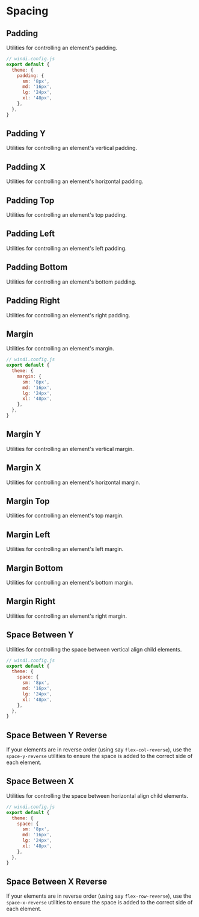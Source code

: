 # Spacing

## Padding

Utilities for controlling an element's padding.

<PlaygroundWithVariants
  variant='4'
  :variants="['0', 'px', '0.5', '1', '2', '4', '8', '10', '12', '14', '16', '20', '24', '48', '1.5rem', '32px']"
  prefix='p'
  nested=true
  fixed='!block text-white text-xs'
  appended='inline-flex items-center rounded bg-teal-500 bg-teal-100 w-8 h-8 bg-red-400 bg-green-400 bg-blue-400 m-1 p-1'
  html='&lt;div class="inline-flex items-center bg-teal-100 rounded"&gt;
&lt;div class="rounded bg-green-400 {class}"&gt;padding&lt;/div&gt;
&lt;/div&gt;'
/>

<Customizing>

```js
// windi.config.js
export default {
  theme: {
    padding: {
      sm: '8px',
      md: '16px',
      lg: '24px',
      xl: '48px',
    },
  },
}
```

</Customizing>

## Padding Y

Utilities for controlling an element's vertical padding.

<PlaygroundWithVariants
  variant='4'
  :variants="['0', 'px', '0.5', '1', '2', '4', '8', '10', '12', '14', '16', '20', '24', '48', '1.5rem', '32px']"
  prefix='py'
  nested=true
  fixed='!block text-white text-xs'
  appended='inline-flex items-center rounded bg-teal-500 bg-teal-100 w-8 h-8 bg-red-400 bg-green-400 bg-blue-400 m-1 p-1'
  html='&lt;div class="inline-flex items-center bg-teal-100 rounded"&gt;
&lt;div class="rounded bg-green-400 {class}"&gt;padding&lt;/div&gt;
&lt;/div&gt;'
/>

## Padding X

Utilities for controlling an element's horizontal padding.

<PlaygroundWithVariants
  variant='4'
  :variants="['0', 'px', '0.5', '1', '2', '4', '8', '10', '12', '14', '16', '20', '24', '48', '1.5rem', '32px']"
  prefix='px'
  nested=true
  fixed='!block text-white text-xs'
  appended='inline-flex items-center rounded bg-teal-500 bg-teal-100 w-8 h-8 bg-red-400 bg-green-400 bg-blue-400 m-1 p-1'
  html='&lt;div class="inline-flex items-center bg-teal-100 rounded"&gt;
&lt;div class="rounded bg-green-400 {class}"&gt;padding&lt;/div&gt;
&lt;/div&gt;'
/>

## Padding Top

Utilities for controlling an element's top padding.

<PlaygroundWithVariants
  variant='4'
  :variants="['0', 'px', '0.5', '1', '2', '4', '8', '10', '12', '14', '16', '20', '24', '48', '1.5rem', '32px']"
  prefix='pt'
  nested=true
  fixed='!block text-white text-xs'
  appended='inline-flex items-center rounded bg-teal-500 bg-teal-100 w-8 h-8 bg-red-400 bg-green-400 bg-blue-400 m-1 p-1'
  html='&lt;div class="inline-flex items-center bg-teal-100 rounded"&gt;
&lt;div class="rounded bg-green-400 {class}"&gt;padding&lt;/div&gt;
&lt;/div&gt;'
/>

## Padding Left

Utilities for controlling an element's left padding.

<PlaygroundWithVariants
  variant='4'
  :variants="['0', 'px', '0.5', '1', '2', '4', '8', '10', '12', '14', '16', '20', '24', '48', '1.5rem', '32px']"
  prefix='pl'
  nested=true
  fixed='!block text-white text-xs'
  appended='inline-flex items-center rounded bg-teal-500 bg-teal-100 w-8 h-8 bg-red-400 bg-green-400 bg-blue-400 m-1 p-1'
  html='&lt;div class="inline-flex items-center bg-teal-100 rounded"&gt;
&lt;div class="rounded bg-green-400 {class}"&gt;padding&lt;/div&gt;
&lt;/div&gt;'
/>

## Padding Bottom

Utilities for controlling an element's bottom padding.

<PlaygroundWithVariants
  variant='4'
  :variants="['0', 'px', '0.5', '1', '2', '4', '8', '10', '12', '14', '16', '20', '24', '48', '1.5rem', '32px']"
  prefix='pb'
  nested=true
  fixed='!block text-white text-xs'
  appended='inline-flex items-center rounded bg-teal-500 bg-teal-100 w-8 h-8 bg-red-400 bg-green-400 bg-blue-400 m-1 p-1'
  html='&lt;div class="inline-flex items-center bg-teal-100 rounded"&gt;
&lt;div class="rounded bg-green-400 {class}"&gt;padding&lt;/div&gt;
&lt;/div&gt;'
/>

## Padding Right

Utilities for controlling an element's right padding.

<PlaygroundWithVariants
  variant='4'
  :variants="['0', 'px', '0.5', '1', '2', '4', '8', '10', '12', '14', '16', '20', '24', '48', '1.5rem', '32px']"
  prefix='pr'
  nested=true
  fixed='!block text-white text-xs'
  appended='inline-flex items-center rounded bg-teal-500 bg-teal-100 w-8 h-8 bg-red-400 bg-green-400 bg-blue-400 m-1 p-1'
  html='&lt;div class="inline-flex items-center bg-teal-100 rounded"&gt;
&lt;div class="rounded bg-green-400 {class}"&gt;padding&lt;/div&gt;
&lt;/div&gt;'
/>

## Margin

Utilities for controlling an element's margin.

<PlaygroundWithVariants
  variant='4'
  :variants="['0', 'px', 'auto', '0.5', '1', '2', '4', '8', '12', '14', '16', '20', '24', '48', '1.5rem', '32px', '-px', '-0.5', '-2', '-4', '-8', '-12', '-14', '-16', '-20', '-24', '-48', '-1.5rem', '-32px']"
  prefix='m'
  nested=true
  fixed='!block text-white text-xs'
  appended='inline-flex items-center rounded bg-teal-100 bg-green-400 p-2'
  html='&lt;div class="inline-flex items-center bg-teal-100 rounded"&gt;
&lt;div class="rounded bg-green-400 {class} p-2"&gt;margin&lt;/div&gt;
&lt;/div&gt;'
/>

<Customizing>

```js
// windi.config.js
export default {
  theme: {
    margin: {
      sm: '8px',
      md: '16px',
      lg: '24px',
      xl: '48px',
    },
  },
}
```

</Customizing>

## Margin Y

Utilities for controlling an element's vertical margin.

<PlaygroundWithVariants
  variant='4'
  :variants="['0', 'px', 'auto', '0.5', '1', '2', '4', '8', '12', '14', '16', '20', '24', '48', '1.5rem', '32px', '-px', '-0.5', '-2', '-4', '-8', '-12', '-14', '-16', '-20', '-24', '-48', '-1.5rem', '-32px']"
  prefix='my'
  nested=true
  fixed='!block text-white text-xs'
  appended='inline-flex items-center rounded bg-teal-100 bg-green-400 p-2'
  html='&lt;div class="inline-flex items-center bg-teal-100 rounded"&gt;
&lt;div class="rounded bg-green-400 {class} p-2"&gt;margin&lt;/div&gt;
&lt;/div&gt;'
/>

## Margin X

Utilities for controlling an element's horizontal margin.

<PlaygroundWithVariants
  variant='4'
  :variants="['0', 'px', 'auto', '0.5', '1', '2', '4', '8', '12', '14', '16', '20', '24', '48', '1.5rem', '32px', '-px', '-0.5', '-2', '-4', '-8', '-12', '-14', '-16', '-20', '-24', '-48', '-1.5rem', '-32px']"
  prefix='mx'
  nested=true
  fixed='!block text-white text-xs'
  appended='inline-flex items-center rounded bg-teal-100 bg-green-400 p-2'
  html='&lt;div class="inline-flex items-center bg-teal-100 rounded"&gt;
&lt;div class="rounded bg-green-400 {class} p-2"&gt;margin&lt;/div&gt;
&lt;/div&gt;'
/>

## Margin Top

Utilities for controlling an element's top margin.

<PlaygroundWithVariants
  variant='4'
  :variants="['0', 'px', 'auto', '0.5', '1', '2', '4', '8', '12', '14', '16', '20', '24', '48', '1.5rem', '32px', '-px', '-0.5', '-2', '-4', '-8', '-12', '-14', '-16', '-20', '-24', '-48', '-1.5rem', '-32px']"
  prefix='mt'
  nested=true
  fixed='!block text-white text-xs'
  appended='inline-flex items-center rounded bg-teal-100 bg-green-400 p-2'
  html='&lt;div class="inline-flex items-center bg-teal-100 rounded"&gt;
&lt;div class="rounded bg-green-400 {class} p-2"&gt;margin&lt;/div&gt;
&lt;/div&gt;'
/>

## Margin Left

Utilities for controlling an element's left margin.

<PlaygroundWithVariants
  variant='4'
  :variants="['0', 'px', 'auto', '0.5', '1', '2', '4', '8', '12', '14', '16', '20', '24', '48', '1.5rem', '32px', '-px', '-0.5', '-2', '-4', '-8', '-12', '-14', '-16', '-20', '-24', '-48', '-1.5rem', '-32px']"
  prefix='ml'
  nested=true
  fixed='!block text-white text-xs'
  appended='inline-flex items-center rounded bg-teal-100 bg-green-400 p-2'
  html='&lt;div class="inline-flex items-center bg-teal-100 rounded"&gt;
&lt;div class="rounded bg-green-400 {class} p-2"&gt;margin&lt;/div&gt;
&lt;/div&gt;'
/>

## Margin Bottom

Utilities for controlling an element's bottom margin.

<PlaygroundWithVariants
  variant='4'
  :variants="['0', 'px', 'auto', '0.5', '1', '2', '4', '8', '12', '14', '16', '20', '24', '48', '1.5rem', '32px', '-px', '-0.5', '-2', '-4', '-8', '-12', '-14', '-16', '-20', '-24', '-48', '-1.5rem', '-32px']"
  prefix='mb'
  nested=true
  fixed='!block text-white text-xs'
  appended='inline-flex items-center rounded bg-teal-100 bg-green-400 p-2'
  html='&lt;div class="inline-flex items-center bg-teal-100 rounded"&gt;
&lt;div class="rounded bg-green-400 {class} p-2"&gt;margin&lt;/div&gt;
&lt;/div&gt;'
/>

## Margin Right

Utilities for controlling an element's right margin.

<PlaygroundWithVariants
  variant='4'
  :variants="['0', 'px', 'auto', '0.5', '1', '2', '4', '8', '12', '14', '16', '20', '24', '48', '1.5rem', '32px', '-px', '-0.5', '-2', '-4', '-8', '-12', '-14', '-16', '-20', '-24', '-48', '-1.5rem', '-32px']"
  prefix='mr'
  nested=true
  fixed='!block text-white text-xs'
  appended='inline-flex items-center rounded bg-teal-100 bg-green-400 p-2'
  html='&lt;div class="inline-flex items-center bg-teal-100 rounded"&gt;
&lt;div class="rounded bg-green-400 {class} p-2"&gt;margin&lt;/div&gt;
&lt;/div&gt;'
/>

## Space Between Y

Utilities for controlling the space between vertical align child elements.

<PlaygroundWithVariants
  variant='2'
  :variants="['0', 'px', '0.5', '1', '2', '4', '8', '12', '14', '16', '20', '24', '48', '1.5rem', '32px', '-px', '-0.5', '-2', '-4', '-8', '-12', '-14', '-16', '-20', '-24', '-48', '-1.5rem', '-32px']"
  prefix='space-y'
  nested=true
  fixed='!block'
  appended='flex items-center flex-col rounded-md bg-teal-500 bg-teal-100 w-6 h-6 bg-red-400 bg-green-400 bg-blue-400 m-1 p-1'
  html='&lt;div class="flex items-center flex-col {class} bg-teal-100 rounded-md p-1"&gt;
&lt;div class="rounded-md bg-red-400 w-6 h-6"&gt;&lt;/div&gt;
&lt;div class="rounded-md bg-green-400 w-6 h-6"&gt;&lt;/div&gt;
&lt;div class="rounded-md bg-blue-400 w-6 h-6"&gt;&lt;/div&gt;
&lt;/div&gt;'
/>

<Customizing>

```js
// windi.config.js
export default {
  theme: {
    space: {
      sm: '8px',
      md: '16px',
      lg: '24px',
      xl: '48px',
    },
  },
}
```

</Customizing>

## Space Between Y Reverse

If your elements are in reverse order (using say `flex-col-reverse`), use the `space-y-reverse` utilities to ensure the space is added to the correct side of each element.

<PlaygroundWithVariants
  variant='reverse'
  :variants="[]"
  prefix='space-y'
  nested=true
  fixed='!block'
  appended='flex items-center flex-col-reverse rounded-md bg-teal-500 bg-teal-100 w-6 h-6 bg-red-400 bg-green-400 bg-blue-400 m-1 p-1 space-y-2 space-y-reverse'
  html='&lt;div class="flex items-center flex-col-reverse space-y-2 space-y-reverse bg-teal-100 rounded-md p-1"&gt;
&lt;div class="rounded-md bg-red-400 w-6 h-6"&gt;&lt;/div&gt;
&lt;div class="rounded-md bg-green-400 w-6 h-6"&gt;&lt;/div&gt;
&lt;div class="rounded-md bg-blue-400 w-6 h-6"&gt;&lt;/div&gt;
&lt;/div&gt;'
/>

## Space Between X

Utilities for controlling the space between horizontal align child elements.

<PlaygroundWithVariants
  variant='2'
  :variants="['0', 'px', '0.5', '1', '2', '4', '8', '12', '14', '16', '20', '24', '48', '1.5rem', '32px', '-px', '-0.5', '-2', '-4', '-8', '-12', '-14', '-16', '-20', '-24', '-48', '-1.5rem', '-32px']"
  prefix='space-x'
  nested=true
  fixed='!block'
  appended='flex items-center rounded-md bg-teal-500 bg-teal-100 w-6 h-6 bg-red-400 bg-green-400 bg-blue-400 m-1 p-1'
  html='&lt;div class="flex items-center {class} bg-teal-100 rounded-md p-1"&gt;
&lt;div class="rounded-md bg-red-400 w-6 h-6"&gt;&lt;/div&gt;
&lt;div class="rounded-md bg-green-400 w-6 h-6"&gt;&lt;/div&gt;
&lt;div class="rounded-md bg-blue-400 w-6 h-6"&gt;&lt;/div&gt;
&lt;/div&gt;'
/>

<Customizing>

```js
// windi.config.js
export default {
  theme: {
    space: {
      sm: '8px',
      md: '16px',
      lg: '24px',
      xl: '48px',
    },
  },
}
```

</Customizing>

## Space Between X Reverse

If your elements are in reverse order (using say `flex-row-reverse`), use the `space-x-reverse` utilities to ensure the space is added to the correct side of each element.

<PlaygroundWithVariants
  variant='reverse'
  :variants="[]"
  prefix='space-x'
  nested=true
  fixed='!block'
  appended='flex items-center flex-row-reverse rounded-md bg-teal-500 bg-teal-100 w-6 h-6 bg-red-400 bg-green-400 bg-blue-400 m-1 p-1 space-x-2 space-x-reverse'
  html='&lt;div class="flex items-center flex-row-reverse space-x-2 space-x-reverse bg-teal-100 rounded-md p-1"&gt;
&lt;div class="rounded-md bg-red-400 w-6 h-6"&gt;&lt;/div&gt;
&lt;div class="rounded-md bg-green-400 w-6 h-6"&gt;&lt;/div&gt;
&lt;div class="rounded-md bg-blue-400 w-6 h-6"&gt;&lt;/div&gt;
&lt;/div&gt;'
/>